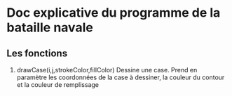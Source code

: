 # Doc explicative du programme de la bataille navale

## Les fonctions

1. drawCase(i,j,strokeColor,fillColor)
Dessine une case. Prend en paramètre les coordonnées de la case à dessiner, la couleur du contour et la couleur de remplissage 

